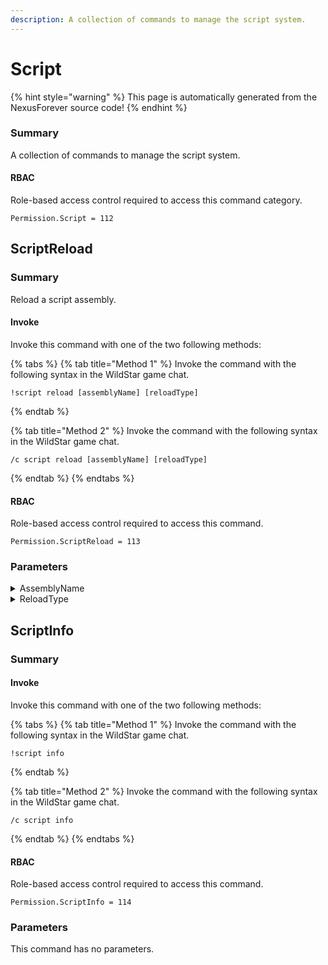 ```yaml
---
description: A collection of commands to manage the script system.
---
```


# Script

{% hint style="warning" %}
This page is automatically generated from the NexusForever source code!
{% endhint %}

### Summary

A collection of commands to manage the script system.

#### RBAC

Role-based access control required to access this command category.

```
Permission.Script = 112
```

## ScriptReload

### Summary

Reload a script assembly.

#### Invoke

Invoke this command with one of the two following methods:

{% tabs %}
{% tab title="Method 1" %}
Invoke the command with the following syntax in the WildStar game chat.

```
!script reload [assemblyName] [reloadType]
```
{% endtab %}

{% tab title="Method 2" %}
Invoke the command with the following syntax in the WildStar game chat.

```
/c script reload [assemblyName] [reloadType]
```
{% endtab %}
{% endtabs %}

#### RBAC

Role-based access control required to access this command.

```
Permission.ScriptReload = 113
```

### Parameters

<details>

<summary>AssemblyName</summary>

#### Summary

Assembly name to reload.

#### Optional

No

</details>

<details>

<summary>ReloadType</summary>

#### Summary

Type of assembly reload to perform.

#### Values

The following numeric values can be used for this parameter.

```
Assembly = 0,
Source   = 1,
```

#### Optional

No

</details>

## ScriptInfo

### Summary



#### Invoke

Invoke this command with one of the two following methods:

{% tabs %}
{% tab title="Method 1" %}
Invoke the command with the following syntax in the WildStar game chat.

```
!script info
```
{% endtab %}

{% tab title="Method 2" %}
Invoke the command with the following syntax in the WildStar game chat.

```
/c script info 
```
{% endtab %}
{% endtabs %}

#### RBAC

Role-based access control required to access this command.

```
Permission.ScriptInfo = 114
```

### Parameters

This command has no parameters.


